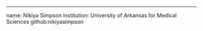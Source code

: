 ---
name: Nikiya Simpson
institution: University of Arkansas for Medical Sciences
github:nikiyasimpson
